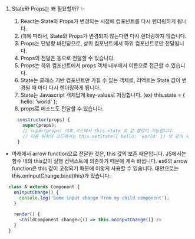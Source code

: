 1. State와 Props는 왜 필요할까? :sparkles:
    1. React는 State와 Props가 변경되는 시점에 컴포넌트를 다시 렌더링하게 됩니다.
    2. (1)에 따라서, State와 Props가 변경되지 않는다면 다시 렌더링하지 않습니다.
    3. Props는 단방향 바인딩으로, 상위 컴포넌트에서 하위 컴포넌트로만 전달됩니다.
    4. Props의 전달은 <ChildLayout name={name} /> 등으로 전달할 수 있습니다.
    5. Props는 하위 컴포넌트에서 props 객체 내부에서 이름으로 접근할 수 있습니다.
    6. State는 클래스 기반 컴포넌트만 가질 수 있는 객체로, 리액트는 State 값이 변경될 때 마다
       다시 렌더링하게 됩니다.
    7. State는 Javascript 객체답게 key-value로 저장합니다. (ex) this.state = { hello: 'world' };
    8. props로 메소드도 전달할 수 있습니다.

      ```js
        constructor(props) {
          super(props);
          // super(props) 이후 코드에서 this.state 로 값 할당이 가능합니다.
          // 다른 위치의 코드에서는 this.setState({ hello: 'world' }) 와 같이 사용해야 합니다.
        }
      ```

- 아래에서 arrow function으로 전달한 것은, this 값의 보존 때문입니다.
JS에서는 함수 내의 this값이 실행 컨텍스트에 의존하기 때문에 계속 바뀝니다.
es6의 arrow function은 this 값이 고정되기 때문에 이렇게 사용할 수 있습니다.
대안으로는 this.onInputChange.bind(this)가 있습니다.

```js
  class A extends Component {
    onInputChange() {
      console.log('Some input change from my child component');
    }

    render() {
      <ChildComponent change={() => this.onInputChange()} />
    }
  }
```
